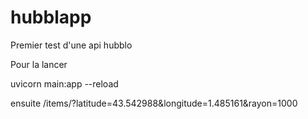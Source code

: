 # hubblapp

Premier test d'une api hubblo

Pour la lancer

uvicorn main:app --reload

ensuite 
/items/?latitude=43.542988&longitude=1.485161&rayon=1000

